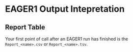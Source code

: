 # EAGER1 Output Intepretation

## Report Table

Your first point of call after an EAGER1 run has finished is the `Report_<name>.csv` or `Report_<name>.tsv`.
